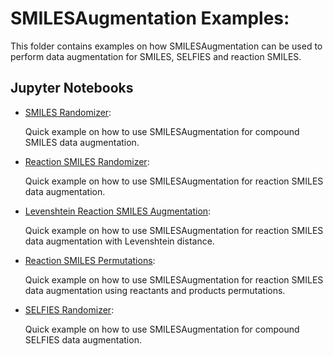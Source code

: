 # SMILESAugmentation Examples:

This folder contains examples on how SMILESAugmentation can be used to perform data augmentation for SMILES, SELFIES 
and reaction SMILES.

## Jupyter Notebooks

- [SMILES Randomizer](smiles_augmentation_example.ipynb):

  Quick example on how to use SMILESAugmentation for compound SMILES data augmentation.


- [Reaction SMILES Randomizer](reaction_smiles_randomizer_example.ipynb):

  Quick example on how to use SMILESAugmentation for reaction SMILES data augmentation.


- [Levenshtein Reaction SMILES Augmentation](reaction_smiles_levenshtein_example.ipynb):

    Quick example on how to use SMILESAugmentation for reaction SMILES data augmentation with Levenshtein
    distance.


- [Reaction SMILES Permutations](reaction_smiles_levenshtein_example.ipynb):

    Quick example on how to use SMILESAugmentation for reaction SMILES data augmentation using reactants 
    and products permutations.


- [SELFIES Randomizer](selfies_augmentation_example.ipynb):

    Quick example on how to use SMILESAugmentation for compound SELFIES data augmentation.

